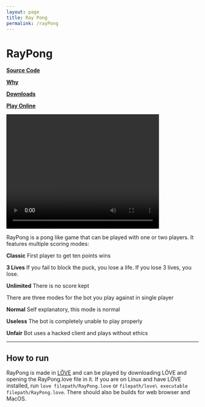 ```yaml
---
layout: page
title: Ray Pong
permalink: /rayPong
---
```


# RayPong

[**Source Code**](https://github.com/RayTheNoob/Ray-Pong)

[**Why**](https://raythenoob.github.io/website/rayPong/why)

[**Downloads**](https://raythenoob.github.io/website/rayPong/download)

[**Play Online**](https://raythenoob.github.io/website/pages/rayPong/demo/ray-pong.html)

<!---
![ ](https://raw.githubusercontent.com/RayTheNoob/website/main/pages/rayPong/rpscreenshot2.png)
-->
<div>
<video width="400" height="300" autoplay loop>
  <source src="https://raw.githubusercontent.com/RayTheNoob/website/main/pages/rayPong/fmv.mp4" type="video/mp4">
Your browser does not support the video tag.
</video> 
</div>

RayPong is a pong like game that can be played with one or two players. It features multiple scoring modes:

**Classic**
First player to get ten points wins

**3 Lives**
If you fail to block the puck, you lose a life. If you lose 3 lives, you lose.

**Unlimited**
There is no score kept

There are three modes for the bot you play against in single player

**Normal**
Self explanatory, this mode is normal

**Useless**
The bot is completely unable to play properly

**Unfair**
Bot uses a hacked client and plays without ethics

---
## How to run
RayPong is made in [LÖVE](https://love2d.org/)  and can be played by downloading LÖVE and opening the RayPong.love file in it. If you are on Linux and have LÖVE installed, run `love filepath/RayPong.love` or `filepath/love\ executable filepath/RayPong.love`. There should also be builds for web browser and MacOS.

